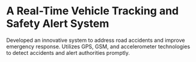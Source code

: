 # A Real-Time Vehicle Tracking and Safety Alert System 
 Developed an innovative system to address road accidents and improve emergency response. Utilizes GPS, GSM, and accelerometer technologies to detect accidents and alert authorities promptly. 
